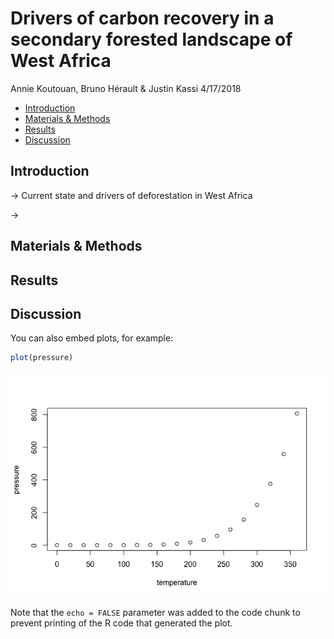 Drivers of carbon recovery in a secondary forested landscape of West Africa
================
Annie Koutouan, Bruno Hérault & Justin Kassi
4/17/2018

-   [Introduction](#introduction)
-   [Materials & Methods](#materials-methods)
-   [Results](#results)
-   [Discussion](#discussion)

Introduction
------------

-&gt; Current state and drivers of deforestation in West Africa

-&gt;

Materials & Methods
-------------------

Results
-------

Discussion
----------

You can also embed plots, for example:

``` r
plot(pressure)
```

![](Carbon_files/figure-markdown_github/pressure-1.png)

Note that the `echo = FALSE` parameter was added to the code chunk to prevent printing of the R code that generated the plot.
